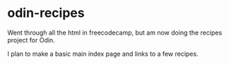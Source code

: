 # odin-recipes
Went through all the html in freecodecamp, but am now doing the recipes project
for Odin. 

I plan to make a basic main index page and links to a few recipes.

